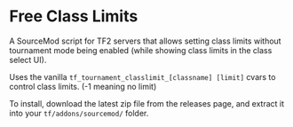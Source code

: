 # Free Class Limits
A SourceMod script for TF2 servers that allows setting class limits without tournament mode being enabled (while showing class limits in the class select UI).

Uses the vanilla `tf_tournament_classlimit_[classname] [limit]` cvars to control class limits. (-1 meaning no limit)

To install, download the latest zip file from the releases page, and extract it into your `tf/addons/sourcemod/` folder.
